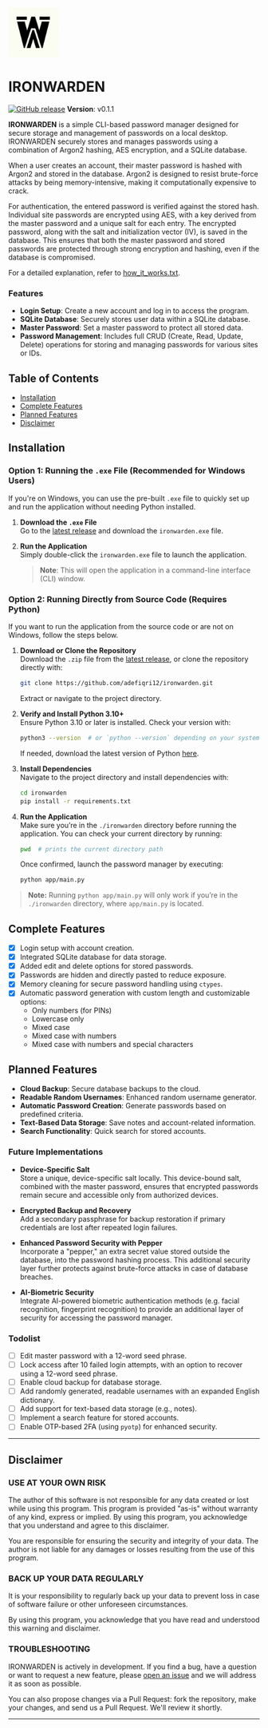 <img src="./ironwarden.png" alt="Ironwarden icon" width="100" height="100">

# IRONWARDEN
[![GitHub release](https://img.shields.io/badge/release-3.0.1-yellow.svg)](https://github.com/adefiqri12/ironwarden/releases/latest)
**Version**: v0.1.1 

**IRONWARDEN** is a simple CLI-based password manager designed for secure storage and management of passwords on a local desktop. IRONWARDEN securely stores and manages passwords using a combination of Argon2 hashing, AES encryption, and a SQLite database.

When a user creates an account, their master password is hashed with Argon2 and stored in the database. Argon2 is designed to resist brute-force attacks by being memory-intensive, making it computationally expensive to crack.

For authentication, the entered password is verified against the stored hash. Individual site passwords are encrypted using AES, with a key derived from the master password and a unique salt for each entry. The encrypted password, along with the salt and initialization vector (IV), is saved in the database. This ensures that both the master password and stored passwords are protected through strong encryption and hashing, even if the database is compromised.

For a detailed explanation, refer to [how_it_works.txt](how_it_works.txt).

### Features

- **Login Setup**: Create a new account and log in to access the program.
- **SQLite Database**: Securely stores user data within a SQLite database.
- **Master Password**: Set a master password to protect all stored data.
- **Password Management**: Includes full CRUD (Create, Read, Update, Delete) operations for storing and managing passwords for various sites or IDs.

## Table of Contents

- [Installation](#installation)
- [Complete Features](#completed-features)
- [Planned Features](#planned-features)
- [Disclaimer](#disclaimer)

## Installation

### Option 1: Running the `.exe` File (Recommended for Windows Users)

If you're on Windows, you can use the pre-built `.exe` file to quickly set up and run the application without needing Python installed.

1. **Download the `.exe` File**  
   Go to the [latest release](https://github.com/adefiqri12/ironwarden/releases/latest) and download the `ironwarden.exe` file.

2. **Run the Application**  
   Simply double-click the `ironwarden.exe` file to launch the application.  
   > **Note**: This will open the application in a command-line interface (CLI) window.

### Option 2: Running Directly from Source Code (Requires Python)

If you want to run the application from the source code or are not on Windows, follow the steps below.

1. **Download or Clone the Repository**  
   Download the `.zip` file from the [latest release](https://github.com/adefiqri12/ironwarden/releases/latest), or clone the repository directly with:
   ```bash
   git clone https://github.com/adefiqri12/ironwarden.git
   ```
   Extract or navigate to the project directory.

2. **Verify and Install Python 3.10+**  
   Ensure Python 3.10 or later is installed. Check your version with:
   ```bash
   python3 --version  # or `python --version` depending on your system
   ```
   If needed, download the latest version of Python [here](https://www.python.org/downloads/).

3. **Install Dependencies**  
   Navigate to the project directory and install dependencies with:
   ```bash
   cd ironwarden
   pip install -r requirements.txt
   ```

4. **Run the Application**  
   Make sure you’re in the `./ironwarden` directory before running the application. You can check your current directory by running:
   ```bash
   pwd  # prints the current directory path
   ```
   Once confirmed, launch the password manager by executing:
   ```bash
   python app/main.py
   ```

> **Note:** Running `python app/main.py` will only work if you’re in the `./ironwarden` directory, where `app/main.py` is located.

## Complete Features

- [x] Login setup with account creation.
- [x] Integrated SQLite database for data storage.
- [x] Added edit and delete options for stored passwords.
- [x] Passwords are hidden and directly pasted to reduce exposure.
- [x] Memory cleaning for secure password handling using `ctypes`.
- [x] Automatic password generation with custom length and customizable options:
    - Only numbers (for PINs)
    - Lowercase only
    - Mixed case
    - Mixed case with numbers
    - Mixed case with numbers and special characters

## Planned Features

- **Cloud Backup**: Secure database backups to the cloud.
- **Readable Random Usernames**: Enhanced random username generator.
- **Automatic Password Creation**: Generate passwords based on predefined criteria.
- **Text-Based Data Storage**: Save notes and account-related information.
- **Search Functionality**: Quick search for stored accounts.

### Future Implementations

- **Device-Specific Salt**  
   Store a unique, device-specific salt locally. This device-bound salt, combined with the master password, ensures that encrypted passwords remain secure and accessible only from authorized devices.

- **Encrypted Backup and Recovery**  
   Add a secondary passphrase for backup restoration if primary credentials are lost after repeated login failures.

- **Enhanced Password Security with Pepper**  
   Incorporate a "pepper," an extra secret value stored outside the database, into the password hashing process. This additional security layer further protects against brute-force attacks in case of database breaches.

- **AI-Biometric Security**  
   Integrate AI-powered biometric authentication methods (e.g. facial recognition, fingerprint recognition) to provide an additional layer of security for accessing the password manager.

### Todolist

- [ ] Edit master password with a 12-word seed phrase.
- [ ] Lock access after 10 failed login attempts, with an option to recover using a 12-word seed phrase.
- [ ] Enable cloud backup for database storage.
- [ ] Add randomly generated, readable usernames with an expanded English dictionary.
- [ ] Add support for text-based data storage (e.g., notes).
- [ ] Implement a search feature for stored accounts.
- [ ] Enable OTP-based 2FA (using `pyotp`) for enhanced security.

---

## Disclaimer

### USE AT YOUR OWN RISK

The author of this software is not responsible for any data created or lost while using this program. This program is provided "as-is" without warranty of any kind, express or implied. By using this program, you acknowledge that you understand and agree to this disclaimer.

You are responsible for ensuring the security and integrity of your data. The author is not liable for any damages or losses resulting from the use of this program.

### BACK UP YOUR DATA REGULARLY

It is your responsibility to regularly back up your data to prevent loss in case of software failure or other unforeseen circumstances.

By using this program, you acknowledge that you have read and understood this warning and disclaimer.

### TROUBLESHOOTING

IRONWARDEN is actively in development. If you find a bug, have a question or want to request a new feature, please [open an issue](https://github.com/adefiqri12/ironwarden/issues) and we will address it as soon as possible. 

You can also propose changes via a Pull Request: fork the repository, make your changes, and send us a Pull Request. We'll review it shortly. 

---